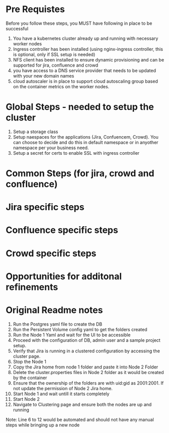 # Pre Requistes
Before you follow these steps, you MUST have following in place to be successful
1. You have a kubernetes cluster already up and running with necessary worker nodes
2. Ingress controller has been installed (using nginx-ingress controller, this is optional, only if SSL setup is needed)
3. NFS client has been installed to ensure dynamic provisioning and can be supported for jira, confluence and crowd
4. you have access to a DNS service provider that needs to be updated with your new domain names
5. cloud autoscaler is in place to support cloud autoscaling group based on the container metrics on the worker nodes.

# Global Steps - needed to setup the cluster
1. Setup a storage class
2. Setup naespaces for the applications (Jira, Confuencem, Crowd). You can choose to decide and do this in default namespace or in anyother namespace per your business need.
3. Setup a secret for certs to enable SSL with ingress controller

# Common Steps (for jira, crowd and confluence)

# Jira specific steps

# Confluence specific steps

# Crowd specific steps

# Opportunities for additonal refinements


# Original Readme notes
1. Run the Postgres yaml file to create the DB
2. Run the Persistent Volume config yaml to get the folders created
3. Run the Node 1 Yaml and wait for the UI to be accessible 
4. Proceed with the configuration of DB, admin user and a sample project setup.
5. Verify that Jira is running in a clustered configuration by accessing the cluster page.
6. Stop the Node 1
7. Copy the Jira home from node 1 folder and paste it into Node 2 Folder
8. Delete the cluster.properties files in Node 2 folder as it would be created by the container
9. Ensure that the ownership of the folders are with uid:gid as 2001:2001. If not update the permission of Node 2 Jira home.
10. Start Node 1 and wait untill it starts completely
11. Start Node 2
12. Navigate to Clustering page and ensure both the nodes are up and running


Note: Line 6 to 12 would be automated and should not have any manual steps while bringing up a new node
